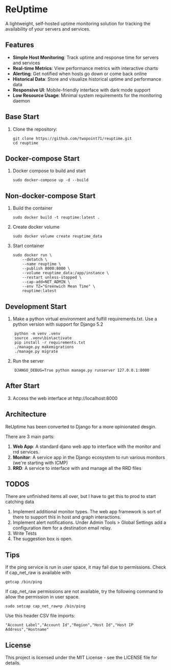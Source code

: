 # ReUptime

A lightweight, self-hosted uptime monitoring solution for tracking the availability of your servers and services.

## Features

- **Simple Host Monitoring**: Track uptime and response time for servers and services
- **Real-time Metrics**: View performance metrics with interactive charts
- **Alerting**: Get notified when hosts go down or come back online
- **Historical Data**: Store and visualize historical uptime and performance data
- **Responsive UI**: Mobile-friendly interface with dark mode support
- **Low Resource Usage**: Minimal system requirements for the monitoring daemon

## Base Start
1. Clone the repository:
   ```
   git clone https://github.com/twopoint71/reuptime.git
   cd reuptime
   ```

## Docker-compose Start
1. Docker compose to build and start
   ```
   sudo docker-compose up -d --build
   ```
  
## Non-docker-compose Start
1. Build the container
    ```
    sudo docker build -t reuptime:latest .
    ```

2. Create docker volume
    ```
    sudo docker volume create reuptime_data
    ```

3. Start container
    ```
    sudo docker run \
        --detatch \
        --name reuptime \
        --publish 8000:8000 \
        --volume reuptime_data:/app/instance \
        --restart unless-stopped \
        --cap-add=NET_ADMIN \
        --env TZ="Greenwich Mean Time" \
        reuptime:latest
    ```

## Development Start
1. Make a python virtual environment and fulfill requirements.txt. Use a python version with support for Django 5.2
```
    python -m venv .venv
    source .venv\bin\activate
    pip install -r requirements.txt
    ./manage.py makemigrations
    ./manage.py migrate
```

2. Run the server
```
    DJANGO_DEBUG=True python manage.py runserver 127.0.0.1:8000
```

## After Start
3. Access the web interface at http://localhost:8000

## Architecture

ReUptime has been converted to Django for a more opinionated desgin.

There are 3 main parts:
1. **Web App**: A standard djano web app to interface with the monitor and rrd services.
2. **Monitor**: A service app in the Django ecosystem to run various monitors (we're starting with ICMP)
3. **RRD**: A service to interface with and manage all the RRD files

## TODOS
There are unfinished items all over, but I have to get this to prod to start catching data
1. Implement additional monitor types. The web app framework is sort of there to support this in host and graph interactions.
2. Implement alert notifications. Under Admin Tools > Global Settings add a configuration item for a destination email relay.
3. Write Tests
4. The suggestion box is open.

## Tips
If the ping service is run in user space, it may fail due to permissions.
Check if cap_net_raw is available with

    getcap /bin/ping

If cap_net_raw permissions are not available, try the following command to allow the permission in user space.

	sudo setcap cap_net_raw+p /bin/ping

Use this header CSV file imports:

    "Account Label","Account Id","Region","Host Id","Host IP Address","Hostname"

## License

This project is licensed under the MIT License - see the LICENSE file for details.
